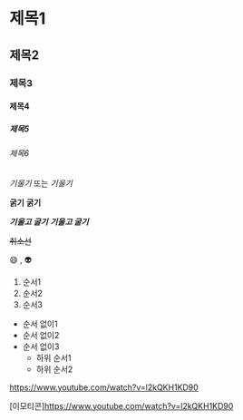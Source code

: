 # 제목1
## 제목2
### 제목3
#### 제목4
##### 제목5
###### 제목6

*기울기* 또는 _기울기_

**굵기** __굵기__

***기울고 굴기*** ___기울고 굴기___

~~취소선~~

:smile: , :alien:

1. 순서1
2. 순서2
3. 순서3

+ 순서 없이1
+ 순서 없이2
+ 순서 없이3
    + 하위 순서1
    + 하위 순서2

<https://www.youtube.com/watch?v=l2kQKH1KD90>

[이모티콘]<https://www.youtube.com/watch?v=l2kQKH1KD90>